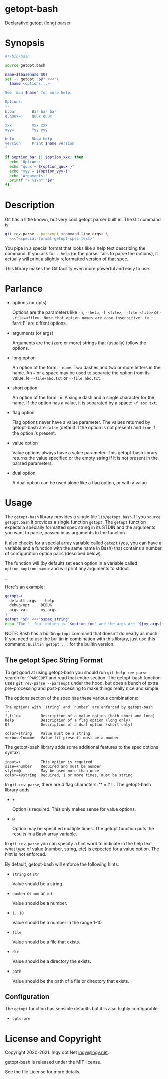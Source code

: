 getopt-bash
===========

Declarative getopt (long) parser


# Synopsis

```bash
#!/bin/bash

source getopt.bash

name=$(basename $0)
set -- getopt "$@" <<<"\
  $name <options...>

See 'man $name' for more help.

Options:
--
b,bar       Bar bar bar
q,quux=     Quux quux

xxx         Xxx xxx
yyy=        Yyy yyy

help        Show help
version     Print $name version
"

if $option_bar || $option_xxx; then
  echo 'Options:'
  echo "quux = ${option_quux-}"
  echo "yyy = ${option_yyy-}"
  echo 'Arguments:'
  printf "- %s\n" "$@"
fi
```


# Description

Git has a little known, but very cool getopt parser built in.
The Git command is:
```bash
git rev-parse --parseopt <command-line-args> \
  <<<"<special-format-getopt-spec-text>"
```

You pipe in a special format that looks like a help text describing the
command.
If you ask for `--help` (or the parser fails to parse the options), it actually
will print a slightly reformatted version of that spec.

This library makes the Git facility even more powerful and easy to use.

# Parlance

* options (or opts)

  Options are the parameters like `-h`, `--help`, `-f <file>`, `--file <file>`
  or `--file=<file>.
  Note that option names are case insensitive.
  ie `-f` and `-F` are diffent options.

* arguments (or args)

  Arguments are the (zero or more) strings that (usually) follow the options.

* long option

  An option of the form `--name`.
  Two dashes and two or more letters in the name.
  An `=` or a space may be used to separate the option from its value.
  ie `--file=abc.txt` or `--file abc.txt`.

* short option

  An option of the form `-n`.
  A single dash and a single character for the name.
  If the option has a value, it is separated by a space: `-f abc.txt`.

* flag option

  Flag options never have a value parameter.
  The values returned by getopt-bash are `false` (default if the option is not
  present) and `true` if the option *is* present.

* value option

  Value options always have a value parameter.
  This getopt-bash library returns the value specified or the empty string if
  it is not present in the parsed parameters.

* dual option

  A dual option can be used alone like a flag option, or with a value.


# Usage

The `getopt-bash` library provides a single file `lib/getopt.bash`.
If you `source getopt.bash` it provides a single function `getopt`.
The `getopt` function expects a specially formatted spec string in its STDIN
and the arguments you want to parse, passed in as arguments to the function.

It also checks for a special array variable called `getopt` (yes, you can have
a variable and a function with the same name in Bash) that contains a number of
configuration option pairs (descibed below).

The function will (by default) set each option in a variable called
`option_<option-name>` and will print any arguments to stdout.

`_`

Here's an example:
```bash
getopt=(
  default-args  --help
  debug-opt     DEBUG
  args-var      my_args
)
getopt "$@" <<<"$spec_string"
echo "The '--foo' option is '$option_foo' and the args are '${my_args[*]}'"
```

NOTE: Bash has a builtin `getopt` command that doesn't do nearly as much.
If you need to use the builtin in combination with this library, just use this
command: `builtin getopt ...` for the builtin version.

## The getopt Spec String Format

To get good at using getopt-bash you should run `git help rev-parse` search for
`^PARSEOPT` and read that entire section.
The getopt-bash function uses `git rev-parse --parseopt` under the hood, but
does a bunch of extra pre-processing and post-processing to make things really
nice and simple.

The options section of the spec has these various combinations:
```
The options with `string` and `number` are enforced by getopt-bash
--
f,file=         Description of a value option (both short and long)
help            Description of a flag option (long only)
Q?              Description of a dual option (short only)

color=string    Value must be a string
verbose?number  Value (if present) must be a number
```

The getopt-bash library adds some additional features to the spec options
syntax:
```
input=+         This option is required
size=+number    Required and must be number
style=@         May be used more than once
color=+@string  Required, 1 or more times, must be string
```

In `git rev-parse`, there are 4 flag characters: '* = ? !`.
The getopt-bash library adds:

* `+`

  Option is required.
  This only makes sense for value options.

* `@`

  Option may be specified multiple times.
  The getopt function puts the results in a Bash array variable.

In `git rev-parse` you can specify a hint word to indicate in the help text
what type of value (number, string, etc) is expected for a value option.
The hint is not enforced.

By default, getopt-bash will enforce the following hints:

* `string` or `str`

  Value should be a string.

* `number` or `num` or `int`

  Value should be a number.

* `1..10`

  Value should be a number in the range 1-10.

* `file`

  Value should be a file that exists.

* `dir`

  Value should be a directory the exists.

* `path`

  Value should be the path of a file or directory that exists.


## Configuration

The `getopt` function has sensible defaults but it is also highly configurable.

* `opts-pre`


# License and Copyright

Copyright 2020-2021. Ingy döt Net <ingy@ingy.net>.

getopt-bash is released under the MIT license.

See the file License for more details.
